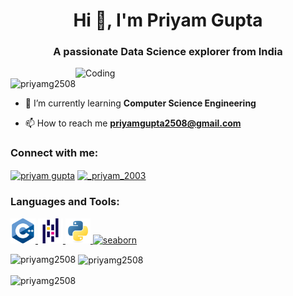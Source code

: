 <h1 align="center">Hi 👋, I'm Priyam Gupta</h1>
<h3 align="center">A passionate Data Science explorer from India</h3>

<img align="right" alt="Coding" width="400" src="https://i.pinimg.com/originals/81/17/8b/81178b47a8598f0c81c4799f2cdd4057.gif">

<p align="left"> <img src="https://komarev.com/ghpvc/?username=priyamg2508&label=Profile%20views&color=0e75b6&style=flat" alt="priyamg2508" /> </p>

- 🌱 I’m currently learning **Computer Science Engineering**

- 📫 How to reach me **priyamgupta2508@gmail.com**

<h3 align="left">Connect with me:</h3>
<p align="left">
<a href="https://fb.com/priyam gupta" target="blank"><img align="center" src="https://raw.githubusercontent.com/rahuldkjain/github-profile-readme-generator/master/src/images/icons/Social/facebook.svg" alt="priyam gupta" height="30" width="40" /></a>
<a href="https://instagram.com/_priyam_2003" target="blank"><img align="center" src="https://raw.githubusercontent.com/rahuldkjain/github-profile-readme-generator/master/src/images/icons/Social/instagram.svg" alt="_priyam_2003" height="30" width="40" /></a>
</p>

<h3 align="left">Languages and Tools:</h3>
<p align="left"> <a href="https://www.w3schools.com/cpp/" target="_blank" rel="noreferrer"> <img src="https://raw.githubusercontent.com/devicons/devicon/master/icons/cplusplus/cplusplus-original.svg" alt="cplusplus" width="40" height="40"/> </a> <a href="https://pandas.pydata.org/" target="_blank" rel="noreferrer"> <img src="https://raw.githubusercontent.com/devicons/devicon/2ae2a900d2f041da66e950e4d48052658d850630/icons/pandas/pandas-original.svg" alt="pandas" width="40" height="40"/> </a> <a href="https://www.python.org" target="_blank" rel="noreferrer"> <img src="https://raw.githubusercontent.com/devicons/devicon/master/icons/python/python-original.svg" alt="python" width="40" height="40"/> </a> <a href="https://seaborn.pydata.org/" target="_blank" rel="noreferrer"> <img src="https://seaborn.pydata.org/_images/logo-mark-lightbg.svg" alt="seaborn" width="40" height="40"/> </a> </p>

<p><img align="left" src="https://github-readme-stats.vercel.app/api/top-langs?username=priyamg2508&show_icons=true&locale=en&layout=compact" alt="priyamg2508" /></p>

<p>&nbsp;<img align="center" src="https://github-readme-stats.vercel.app/api?username=priyamg2508&show_icons=true&locale=en" alt="priyamg2508" /></p>

<p><img align="center" src="https://github-readme-streak-stats.herokuapp.com/?user=priyamg2508&" alt="priyamg2508" /></p>
